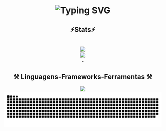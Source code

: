 <!-- GithubStats 
### 👋

![VariableBee GitHub stats](https://github-readme-stats.vercel.app/api?username=jrldorival&show_icons=true&theme=nightowl&include_all_commits=true&count_private=true)  -->

<!-- [![Top Langs](https://github-readme-stats.vercel.app/api/top-langs/?username=jrldorival&layout=compact)](https://github.com/anuraghazra/github-readme-stats) jrldorival


<div style="display: inline_block"><br>
  <img align="center" alt="Js" height="30" width="40" src="https://raw.githubusercontent.com/devicons/devicon/master/icons/javascript/javascript-plain.svg"> 
  <img align="center" alt="HTML" height="30" width="40" src="https://raw.githubusercontent.com/devicons/devicon/master/icons/html5/html5-original.svg">
  <img align="center" alt="CSS" height="30" width="40" src="https://raw.githubusercontent.com/devicons/devicon/master/icons/css3/css3-original.svg">
  <img align="center" alt="Android" height="30" width="40" src="https://raw.githubusercontent.com/devicons/devicon/master/icons/android/android-original.svg">


</div>

 -->
 
<h1 align="center">
<img src="https://readme-typing-svg.herokuapp.com?font=Fira+Code&weight=500&size=25&pause=1000&color=1DF78F&vCenter=true&random=false&width=450&lines=Ol%C3%A1...;Bem+vindo+ao+meu+perfil+GitHub" alt="Typing SVG" />
</h1>


<h2 align="center" >⚡Stats⚡</h2>
<br>
<div align="center" >
  <picture>
  <source
    srcset="https://github-readme-stats.vercel.app/api?username=jrldorival&show_icons=true&theme=merko"
    media="(prefers-color-scheme: dark)"
  />
  <source
    srcset="https://github-readme-stats.vercel.app/api?username=jrldorivalv&show_icons=true"
    media="(prefers-color-scheme: light), (prefers-color-scheme: no-preference)"
  />
  <img src="https://github-readme-stats.vercel.app/api?username=jrldorival&show_icons=true" />
</picture>
</div>

<div align="center" >
  <picture>
  <source
    srcset="https://github-readme-streak-stats.herokuapp.com/?user=jrldorival&theme=merko&hide_border=false"
    media="(prefers-color-scheme: dark)"
  />
  <source
    srcset="https://github-readme-stats.vercel.app/api?username=jrldorivalv&show_icons=true"
    media="(prefers-color-scheme: light), (prefers-color-scheme: no-preference)"
  />
  <img src="https://github-readme-stats.vercel.app/api?username=jrldorival&show_icons=true" />
</picture>
</div>


<div  align="center" >
  - 
  <br>

</div>

<h2 align="center" >⚒️ Linguagens-Frameworks-Ferramentas ⚒️</h2>
<div align="center" >
  <img src="https://skillicons.dev/icons?i=php,js,html,css,bootstrap,vscode,androidstudio,github" />
</div>


<picture>
  <source media="(prefers-color-scheme: dark)" srcset="https://raw.githubusercontent.com/jrldorival/jrldorival/output/github-contribution-grid-snake-dark.svg">
  <source media="(prefers-color-scheme: light)" srcset="https://raw.githubusercontent.com/jrldorival/jrldorival/output/github-contribution-grid-snake.svg">
  <img alt="github contribution grid snake animation" src="https://raw.githubusercontent.com/jrldorival/jrldorival/output/github-contribution-grid-snake.svg">
</picture>







